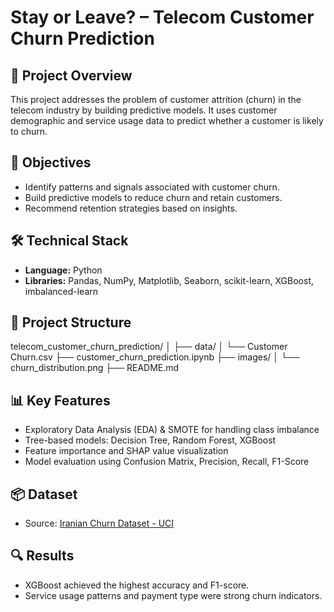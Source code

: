 # Stay or Leave? – Telecom Customer Churn Prediction

## 🧠 Project Overview
This project addresses the problem of customer attrition (churn) in the telecom industry by building predictive models. It uses customer demographic and service usage data to predict whether a customer is likely to churn.

## 🎯 Objectives
- Identify patterns and signals associated with customer churn.
- Build predictive models to reduce churn and retain customers.
- Recommend retention strategies based on insights.

## 🛠️ Technical Stack
- **Language:** Python
- **Libraries:** Pandas, NumPy, Matplotlib, Seaborn, scikit-learn, XGBoost, imbalanced-learn

## 📁 Project Structure
telecom_customer_churn_prediction/ │ ├── data/ │ └── Customer Churn.csv ├── customer_churn_prediction.ipynb ├── images/ │ └── churn_distribution.png ├── README.md

## 📊 Key Features
- Exploratory Data Analysis (EDA) & SMOTE for handling class imbalance
- Tree-based models: Decision Tree, Random Forest, XGBoost
- Feature importance and SHAP value visualization
- Model evaluation using Confusion Matrix, Precision, Recall, F1-Score

## 📦 Dataset
- Source: [Iranian Churn Dataset - UCI](https://archive.ics.uci.edu/dataset/563/iranian+churn+dataset)

## 🔍 Results
- XGBoost achieved the highest accuracy and F1-score.
- Service usage patterns and payment type were strong churn indicators.

